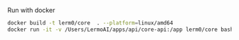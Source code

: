 
Run with docker
```sh
docker build -t lerm0/core  . --platform=linux/amd64
docker run -it -v /Users/LermoAI/apps/api/core-api:/app lerm0/core bash
```